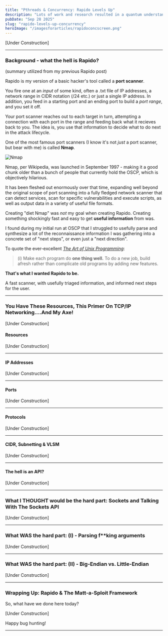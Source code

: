 ```yaml
---
title: "Pthreads & Concurrency: Rapido Levels Up"
description: "Lots of work and research resulted in a quantum understanding leap!"
pubDate: "Sep 28 2025"
slug: "rapido-levels-up-concurrency"
heroImage: "/imagesforarticles/rapidoconcscreen.png"
---
```


[Under Construction]

---

### Background - what the hell is Rapido?

(summary utilized from my previous Rapido post)

Rapido is my version of a basic hacker's tool called a **port scanner**. 

You fire one at an *input* of some kind, often a .txt file of IP addresses, a network range in CIDR notation (/24 etc.) or just a single IP address. In addition, you feed in a starting port and an ending port to build a *port range*, and you set it off.

Your port scanner reaches out to each target in turn, attempting a connection with each port in the range and feeding back what it recieves back to you. The idea is, you use that information to decide what to do next in the attack lifecycle.

One of the most famous port scanners (I know it's not *just* a port scanner, but bear with me) is called **Nmap**.

![Nmap](/imagesforarticles/Nmap.jpg)

Nmap, per Wikipedia, was launched in September 1997 - making it a good chunk older than a bunch of people that currently hold the OSCP, which is objectively hilarious.

It has been fleshed out enormously over that time, expanding well beyond the original scope of port scanning into a fully fledged network scanner that can detect services, scan for specific vulnerabilities and execute scripts, as well as output data in a variety of useful file formats.

Creating "diet Nmap" was *not* my goal when creating Rapido. Creating something shockingly fast and easy to get **useful information** from was.

I found during my initial run at OSCP that I struggled to usefully parse and synthesize a lot of the reconnaissance information I was gathering into a concrete set of "next steps", or even just a "next direction". 

To quote the ever-excellent [*The Art of Unix Programming*](https://cdn.nakamotoinstitute.org/docs/taoup.pdf):

> (i) Make each program do **one thing well.** To do a new job, build afresh rather than complicate old programs by adding new features.

**That's what I wanted Rapido to be.**

A fast scanner, with usefully triaged information, and informed next steps for the user.

---

### You Have These Resources, This Primer On TCP/IP Networking....And My Axe!

[Under Construction]


#### Resources

[Under Construction]

---

#### IP Addresses

[Under Construction]


---

#### Ports

[Under Construction]


---

#### Protocols

[Under Construction]


---

#### CIDR, Subnetting & VLSM

[Under Construction]


---

#### The hell is an API? 

[Under Construction]


--- 

### What I THOUGHT would be the hard part: Sockets and Talking With The Sockets API

[Under Construction]


---

### What WAS the hard part: (I) - Parsing f**king arguments

[Under Construction]


---

### What WAS the hard part: (II) - Big-Endian vs. Little-Endian

[Under Construction]


----

### Wrapping Up: Rapido & The Matt-a-Sploit Framework

So, what have we done here today? 

[Under Construction]


Happy bug hunting!

----